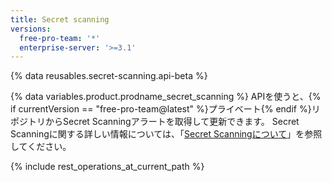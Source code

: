 ```yaml
---
title: Secret scanning
versions:
  free-pro-team: '*'
  enterprise-server: '>=3.1'
---
```


{% data reusables.secret-scanning.api-beta %}

{% data variables.product.prodname_secret_scanning %} APIを使うと、{% if currentVersion == "free-pro-team@latest" %}プライベート{% endif %}リポジトリからSecret Scanningアラートを取得して更新できます。 Secret Scanningに関する詳しい情報については、「[Secret Scanningについて](/code-security/secret-security/about-secret-scanning)」を参照してください。

{% include rest_operations_at_current_path %}
